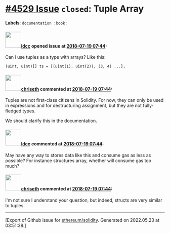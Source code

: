 # [\#4529 Issue](https://github.com/ethereum/solidity/issues/4529) `closed`: Tuple Array
**Labels**: `documentation :book:`


#### <img src="https://avatars.githubusercontent.com/u/18207721?u=2b7bff91d8a2bec7bb0795de2d38120b6832e497&v=4" width="50">[ldcc](https://github.com/ldcc) opened issue at [2018-07-19 07:44](https://github.com/ethereum/solidity/issues/4529):

Can i use tuples as a type with arrays? Like this:
```Solidity
(uint, uint)[] ts = [(uint(1), uint(2)), (3, 4) ...];
```

#### <img src="https://avatars.githubusercontent.com/u/9073706?v=4" width="50">[chriseth](https://github.com/chriseth) commented at [2018-07-19 07:44](https://github.com/ethereum/solidity/issues/4529#issuecomment-406187399):

Tuples are not first-class citizens in Solidity. For now, they can only be used in expressions and for destructuring assignment, but they are not fully-fledged types.

We should clarify this in the documentation.

#### <img src="https://avatars.githubusercontent.com/u/18207721?u=2b7bff91d8a2bec7bb0795de2d38120b6832e497&v=4" width="50">[ldcc](https://github.com/ldcc) commented at [2018-07-19 07:44](https://github.com/ethereum/solidity/issues/4529#issuecomment-406203929):

May have any way to stores data like this and consume gas as less as possible? For instance structures array, whether will consume gas too much?

#### <img src="https://avatars.githubusercontent.com/u/9073706?v=4" width="50">[chriseth](https://github.com/chriseth) commented at [2018-07-19 07:44](https://github.com/ethereum/solidity/issues/4529#issuecomment-406518564):

I'm not sure I understand your question, but indeed, structs are very similar to tuples.


-------------------------------------------------------------------------------



[Export of Github issue for [ethereum/solidity](https://github.com/ethereum/solidity). Generated on 2022.05.23 at 03:51:38.]

